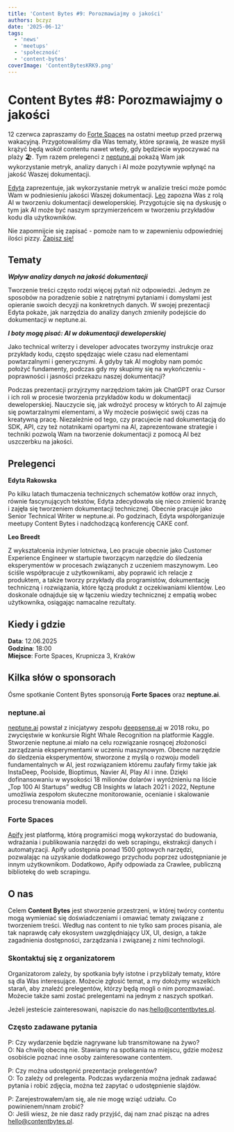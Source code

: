 ```yaml
---
title: 'Content Bytes #9: Porozmawiajmy o jakości'
authors: bczyz
date: '2025-06-12'
tags:
  - 'news'
  - 'meetups'
  - 'społeczność'
  - 'content-bytes'
coverImage: 'ContentBytesKRK9.png'
---
```


# Content Bytes #8: Porozmawiajmy o jakości

12 czerwca zapraszamy do [Forte Spaces](https://www.fortespaces.pl/) na ostatni meetup przed przerwą wakacyjną. Przygotowaliśmy dla Was tematy, które sprawią, że wasze myśli krążyć będą wokół contentu nawet wtedy, gdy będziecie wypoczywać na plaży 🏖️. Tym razem prelegenci z [neptune.ai](https://neptune.ai/) pokażą Wam jak wykorzystanie metryk, analizy danych i AI może pozytywnie wpłynąć na jakość Waszej dokumentacji.

[Edyta](https://www.linkedin.com/in/edyta-rakowska/) zaprezentuje, jak wykorzystanie metryk w analizie treści może pomóc Wam w podniesieniu jakości Waszej dokumentacji.
[Leo](https://www.linkedin.com/in/leo-rocco-breedt-736b98111/) zapozna Was z rolą AI w tworzeniu dokumentacji deweloperskiej. Przygotujcie się na dyskusję o tym jak AI może być naszym sprzymierzeńcem w tworzeniu przykładów kodu dla użytkowników.

Nie zapomnijcie się zapisać - pomoże nam to w zapewnieniu odpowiedniej ilości pizzy. [Zapisz się!](https://lu.ma/gjmlponl)

<!--truncate-->

## Tematy

**_Wpływ analizy danych na jakość dokumentacji_**

Tworzenie treści często rodzi więcej pytań niż odpowiedzi. Jednym ze sposobów na poradzenie sobie z natrętnymi pytaniami i domysłami jest opieranie swoich decyzji na konkretnych danych.
W swojej prezentacji Edyta pokaże, jak narzędzia do analizy danych zmieniły podejście do dokumentacji w neptune.ai.


**_I boty mogą pisać: AI w dokumentacji deweloperskiej_**

Jako technical writerzy i developer advocates tworzymy instrukcje oraz przykłady kodu, często spędzając wiele czasu nad elementami powtarzalnymi i generycznymi. A gdyby tak AI mogłoby nam pomóc położyć fundamenty, podczas gdy my skupimy się na wykończeniu - poprawności i jasności przekazu naszej dokumentacji?

Podczas prezentacji przyjrzymy narzędziom takim jak ChatGPT oraz Cursor i ich roli w procesie tworzenia przykładów kodu w dokumentacji deweloperskiej. Nauczycie się, jak wdrożyć procesy w których to AI zajmuje się powtarzalnymi elementami, a Wy możecie poświęcić swój czas na kreatywną pracę. Niezależnie od tego, czy pracujecie nad dokumentacją do SDK, API, czy też notatnikami opartymi na AI, zaprezentowane strategie i techniki pozwolą Wam na tworzenie dokumentacji z pomocą AI bez uszczerbku na jakości.

## Prelegenci

**Edyta Rakowska**

Po kilku latach tłumaczenia technicznych schematów kotłów oraz innych, równie fascynujących tekstów, Edyta zdecydowała się nieco zmienić branżę i zajęła się tworzeniem dokumentacji technicznej.
Obecnie pracuje jako Senior Technical Writer w neptune.ai. Po godzinach, Edyta współorganizuje meetupy Content Bytes i nadchodzącą konferencję CAKE conf.

**Leo Breedt**

Z wykształcenia inżynier lotnictwa, Leo pracuje obecnie jako Customer Experience Engineer w startupie tworzącym narzędzie do śledzenia eksperymentów w procesach związanych z uczeniem maszynowym. Leo ściśle współpracuje z użytkownikami, aby poprawić ich relacje z produktem, a także tworzy przykłady dla programistów, dokumentację techniczną i rozwiązania, które łączą produkt z oczekiwaniami klientów. Leo doskonale odnajduje się w łączeniu wiedzy technicznej z empatią wobec użytkownika, osiągając namacalne rezultaty.

## Kiedy i gdzie

**Data**: 12.06.2025 <br /> **Godzina**: 18:00 <br /> **Miejsce**: Forte Spaces, Krupnicza 3, Kraków

## Kilka słów o sponsorach

Ósme spotkanie Content Bytes sponsorują **Forte Spaces** oraz **neptune.ai**.

### neptune.ai

[neptune.ai](https://neptune.ai/) powstał z inicjatywy zespołu [deepsense.ai](https://deepsense.ai) w 2018 roku, po zwycięstwie w konkursie Right Whale Recognition na platformie Kaggle. Stworzenie neptune.ai miało na celu rozwiązanie rosnącej złożoności zarządzania eksperymentami w uczeniu maszynowym. Obecne narzędzie do śledzenia eksperymentów, stworzone z myślą o rozwoju modeli fundamentalnych w AI, jest rozwiązaniem któremu zaufały firmy takie jak InstaDeep, Poolside, Bioptimus, Navier AI, Play AI i inne. Dzięki dofinansowaniu w wysokości 18 milionów dolarów i wyróżnieniu na liście „Top 100 AI Startups” według CB Insights w latach 2021 i 2022, Neptune umożliwia zespołom skuteczne monitorowanie, ocenianie i skalowanie procesu trenowania modeli.

### Forte Spaces

[Apify](https://apify.com/) jest platformą, którą programiści mogą wykorzystać do budowania, wdrażania i publikowania narzędzi do web scrapingu, ekstrakcji danych i automatyzacji. Apify udostępnia ponad 1500 gotowych narzędzi, pozwalając na uzyskanie dodatkowego przychodu poprzez udostępnianie je innym użytkownikom. Dodatkowo, Apify odpowiada za Crawlee, publiczną bibliotekę do web scrapingu.

## O nas

Celem **Content Bytes** jest stworzenie przestrzeni, w której twórcy contentu
mogą wymieniać się doświadczeniami i omawiać tematy związane z tworzeniem
treści. Według nas content to nie tylko sam proces pisania, ale tak
naprawdę cały ekosystem uwzględniający UX, UI, design, a także zagadnienia
dostępności, zarządzania i związanej z nimi technologii.

### Skontaktuj się z organizatorem

Organizatorom zależy, by spotkania były istotne i przybliżały tematy, które są
dla Was interesujące. Możecie zgłosić temat, a my dołożymy wszelkich starań, aby
znaleźć prelegentów, którzy będą mogli o nim porozmawiać. Możecie także sami
zostać prelegentami na jednym z naszych spotkań.

Jeżeli jesteście zainteresowani, napiszcie do nas:[hello@contentbytes.pl](mailto:hello@contentbytes.pl).

### Często zadawane pytania

P: Czy wydarzenie będzie nagrywane lub transmitowane na żywo? <br /> O: Na
chwilę obecną nie. Stawiamy na spotkania na miejscu, gdzie możesz osobiście
poznać inne osoby zainteresowane contentem.

P: Czy można udostępnić prezentacje prelegentów? <br /> O: To zależy od
prelegenta. Podczas wydarzenia można jednak zadawać pytania i robić zdjęcia,
można też zapytać o udostępnienie slajdów.

P: Zarejestrowałem/am się, ale nie mogę wziąć udziału. Co powinienem/nnam
zrobić? <br /> O: Jeśli wiesz, że nie dasz rady przyjść, daj nam znać pisząc na
adres [hello@contentbytes.pl](mailto:hello@contentbytes.pl).
